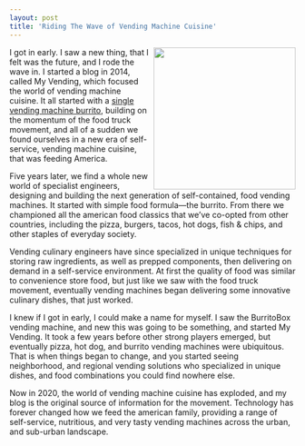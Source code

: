 ```yaml
---
layout: post
title: 'Riding The Wave of Vending Machine Cuisine'
---
```

<p><a href="http://tastetheburritobox.com/"><img src="https://s3.amazonaws.com/kinlane-productions/alternate-kin-lane/web-burritobox.jpg" alt="" width="250" align="right" /></a></p>
<p>I got in early. I saw a new thing, that I felt was the future, and I rode the wave in. I started a blog in 2014, called My Vending, which focused the world of vending machine cuisine. It all started with a <a href="http://tastetheburritobox.com/">single vending machine burrito</a>, building on the momentum of the food truck movement, and all of a sudden we found ourselves in a new era of self-service, vending machine cuisine, that was feeding America.</p>
<p>Five years later, we find a whole new world of specialist engineers, designing and building the next generation of self-contained, food vending machines. It started with simple food formula&mdash;the burrito. From there we championed all the american food classics that we&rsquo;ve co-opted from other countries, including the pizza, burgers, tacos, hot dogs, fish &amp; chips, and other staples of everyday society.</p>
<p>Vending culinary engineers have since specialized in unique techniques for storing raw ingredients, as well as prepped components, then delivering on demand in a self-service environment. At first the quality of food was similar to convenience store food, but just like we saw with the food truck movement, eventually vending machines began delivering some innovative culinary dishes, that just worked.</p>
<p>I knew if I got in early, I could make a name for myself. I saw the BurritoBox vending machine, and new this was going to be something, and started My Vending. It took a few years before other strong players emerged, but eventually pizza, hot dog, and burrito vending machines were ubiquitous. That is when things began to change, and you started seeing neighborhood, and regional vending solutions who specialized in unique dishes, and food combinations you could find nowhere else.</p>
<p>Now in 2020, the world of vending machine cuisine has exploded, and my blog is the original source of information for the movement. Technology has forever changed how we feed the american family, providing a range of self-service, nutritious, and very tasty vending machines across the urban, and sub-urban landscape.</p>